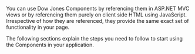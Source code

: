 ﻿You can use Dow Jones Components by referencing them in ASP.NET MVC views or by referencing them purely on client side HTML using JavaScript.
Irrespective of how they are referenced, they provide the same exact set of functionality in your page.

The following sections explain the steps you need to follow to start using the Components in your application.